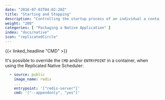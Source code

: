 ```yaml
---
date: "2016-07-03T04:02:20Z"
title: "Starting and Stopping"
description: "Controlling the startup process of an individual a container"
weight: "208"
categories: [ "Packaging a Native Application" ]
index: "docs/native"
icon: "replicatedCircle"
---
```



{{< linked_headline "CMD" >}}

It's possible to override the `CMD` and/or `ENTRYPOINT` in a container, when using the Replicated Native Scheduler:

```yaml
  - source: public
    image_name: redis
    ...
    entrypoint: '["redis-server"]'
    cmd: '["--appendonly", "yes"]'
```
